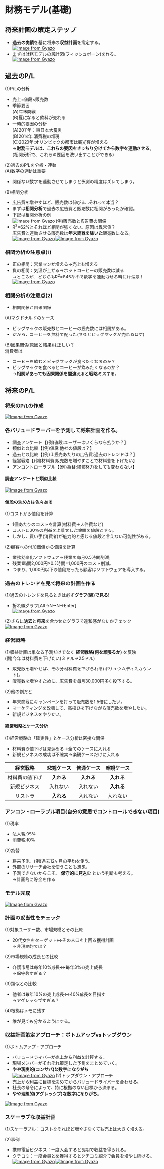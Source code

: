 # 財務モデル(基礎)   
## 将来計画の策定ステップ  
* **過去の実績**を基に将来の**収益計画**を策定する。  
[![Image from Gyazo](https://i.gyazo.com/80a5f0b30e77ba4b79b584d72c688037.png)](https://gyazo.com/80a5f0b30e77ba4b79b584d72c688037)
* まずは財務モデルの設計図(フィッシュボーン)を作る。  
[![Image from Gyazo](https://i.gyazo.com/ce10941327480c62432446b339ec8a7e.png)](https://gyazo.com/ce10941327480c62432446b339ec8a7e)
## 過去のP/L  
(1)P/Lの分析  
* 売上=値段×販売数  
* 季節要因  
(A)年末商戦  
(B)夏になると飲料が売れる  
* 一時的要因の分析  
(A)2011年：東日本大震災  
(B)2014年:消費税の増税  
(C)2020年:オリンピックの都市は観光客が増える  
→**財務モデルは、これらの要因をきっちり分けてから数字を連動させる**。<br>(相関分析で、これらの要因を洗い出すことができる)  

(2)過去のP/Lを分析・連動  
(A)数字の連動は重要  
* 関係ない数字を連動させてしまうと予測の精度はズレてしまう。  

(B)相関分析  
* 広告費を増やすほど、販売数は伸びる...それって本当？  
* まずは**相関分析**で過去の広告費と販売数に相関があったか確認。    
* 下記は相関分析の例  
[![Image from Gyazo](https://i.gyazo.com/20a001f63ba8cf54812fb3dd3f040118.png)](https://gyazo.com/20a001f63ba8cf54812fb3dd3f040118)
(例)販売数と広告費の関係  
* R<sup>2</sup>=62%とそれほど相関が強くない。原因は異常値？<br>広告費と連動させる販売数は**年末商戦を除いた**販売数になる。    
[![Image from Gyazo](https://i.gyazo.com/41c37c2b042ebbc20f0b44a07734df98.png)](https://gyazo.com/41c37c2b042ebbc20f0b44a07734df98)
[![Image from Gyazo](https://i.gyazo.com/351d79c441afda5e676cf03057429b7a.png)](https://gyazo.com/351d79c441afda5e676cf03057429b7a)
### 相関分析の注意点(1)  
* 正の相関：営業マンが増える→売上も増える  
* 負の相関：気温が上がる→ホットコーヒーの販売数は減る  
→ところが、どちらもR<sup>2</sup>=845なので数字を連動させる時には注意！  
[![Image from Gyazo](https://i.gyazo.com/c1f7d5b9a17af0a14da23803da45d48e.png)](https://gyazo.com/c1f7d5b9a17af0a14da23803da45d48e)
### 相関分析の注意点(2)  
* 相関関係と因果関係  

(A)マクドナルドのケース  
* ビッグマックの販売数とコーヒーの販売数には相関がある。  
* だから、コーヒーを無料で配った(するとビッグマックが売れるはず)  

(B)因果関係(原因と結果)は正しい？  
消費者は  
* コーヒーを飲むとビッグマックが食べたくなるのか？  
* ビッグマックを食べるとコーヒーが飲みたくなるのか？  
→**相関があっても因果関係を間違えると戦略ミスする**。    

## 将来のP/L  
### 将来のP/Lの作成  
[![Image from Gyazo](https://i.gyazo.com/8453e0073dbeceadb0055364b73128a3.png)](https://gyazo.com/8453e0073dbeceadb0055364b73128a3)
### 各バリュードラーバーを予測して将来計画を作る。  
* 調査アンケート【(例)値段:ユーザーはいくらなら払うか？】    
* 類似との比較【(例)値段:他社の値段は？】    
* 過去との比較【(例)１販売あたりの広告費:過去のトレンドは？】       
* 経営戦略【(例)材料費:販売数を増やすことで材料費を下げたい】    
* アンコントローラブル【(例)為替:経営努力をしても変わらない】    
#### 調査アンケートと類似比較
[![Image from Gyazo](https://i.gyazo.com/b16c9006381d314df4ceb529cc4086b0.png)](https://gyazo.com/b16c9006381d314df4ceb529cc4086b0)
#### 値段の決め方は色々ある  

(1)コストから値段を計算  
* 1個あたりのコストを計算(材料費＋人件費など)  
* コストに30%の利益を上乗せした金額を値段とする。  
* しかし、買い手(消費者)が魅力的と感じる値段と言えない可能性がある。  

(2)顧客への付加価値から値段を計算  
* 業務効率化ソフトウェア→残業を毎月0.5時間削減。  
* 残業1時間2,000円×0.5時間=1,000円のコスト削減。  
* つまり、1,000円以下の値段だったら顧客はソフトウェアを導入する。  
### 過去のトレンドを見て将来の計画を作る  
(1)過去のトレンドを見るときは必ず**グラフ(線)で見る**!  
* 折れ線グラフ[Alt→N→N→Enter]   
[![Image from Gyazo](https://i.gyazo.com/f0a5d43ee68856a2004b562cc645f1dd.png)](https://gyazo.com/f0a5d43ee68856a2004b562cc645f1dd)

(2)さらに**過去**と**将来**を合わせたグラフで違和感がないかチェック   
[![Image from Gyazo](https://i.gyazo.com/22bf4db23a106b667360a9d921dfe7c1.png)](https://gyazo.com/22bf4db23a106b667360a9d921dfe7c1)

### 経営戦略  

(1)収益計画は単なる予測だけでなく **経営戦略(何を頑張るか)** を反映  
(例)今年は材料費を下げたい(３ドル→2.5ドル)  
* 販売数を増やせば、その分材料費を下げられる(ボリュウムディスカウント)。  
* 販売数を増やすために、広告費を毎月30,000円多く投下する。  

(2)他の例だと  
* 年末商戦にキャンペーンを打って販売数を1.5倍にしたい。  
* マーケティングを改善して、高校ひを下げながら販売数を増やしたい。  
* 新規ビジネスをやりたい。  

#### 経営戦略とケース分析  
(1)経営戦略の「確実性」とケース分析は密接な関係  
* 材料費の値下げは見込める→全てのケースに入れる  
* 新規ビジネスの成功は不確実→楽観ケースだけに入れる  

|経営戦略|悲観ケース|普通ケース|楽観ケース|
|:--:|:--:|:--:|:--:|
|材料費の値下げ|**入れる**|**入れる**|**入れる**|
|新規ビジネス|入れない|入れない|**入れる**|
|リストラ|**入れる**|入れない|入れない|

### アンコントローラブル項目(自分の意思でコントロールできない項目)  
(1)税率  
* 法人税:35%   
* 消費税:10%  

(2)為替  
* 将来予測。(例)過去12ヶ月の平均を使う。  
* 外部のリサーチ会社を使うことも想定。  
* 予測できないからこそ、 **保守的に見込む** という判断も考える。<br>→計画的に貯金を作る  

### モデル完成
[![Image from Gyazo](https://i.gyazo.com/87042384d243a56a92db7bc7805a6d65.png)](https://gyazo.com/87042384d243a56a92db7bc7805a6d65)

### 計画の妥当性をチェック  
(1)対象ユーザー数、市場規模とその比較  
* 20代女性をターゲット↔︎その人口を上回る獲得計画<br>→非現実的では？  

(2)市場規模の成長との比較  
* 介護市場は毎年10%成長↔︎毎年3%の売上成長<br>→保守的すぎる？   

(3)類似との比較    
* 他者は毎年10%の売上成長↔︎40%成長を目指す<br>→アグレッシブすぎる？   

(4)根拠はメモに残す  
* 誰が見ても分かるようにする。  

### 収益計画策定アプローチ：ボトムアップvsトップダウン  
(1)ボトムアップ・アプローチ  
* バリュードライバーが売上から利益を計算する。  
* 現場メンバーがそれぞれ策定した予測をまとめていく。  
* **やや現実的(コンサバ)な数字になりがち**  
[![Image from Gyazo](https://i.gyazo.com/6c9ea16d01850f86da2540336726f7fc.png)](https://gyazo.com/6c9ea16d01850f86da2540336726f7fc)
(2)トップダウン・アプローチ  
* 売上から利益に目標を決めてからバリュードライバーを合わせる。  
* 社長の号令によって、特に根拠のない目標から決まる。  
* **やや理想的(アグレッシブ)な数字になりがち**。   

[![Image from Gyazo](https://i.gyazo.com/9165f924a603cab211bebaef25337afb.png)](https://gyazo.com/9165f924a603cab211bebaef25337afb)

### スケーラブな収益計画  
(1)スケーラブル：コストをそれほど増やさなくても売上は大きく増える。  

(2)事例  
* 携帯電話ビジネス：一度入会すると長期で収益を得られる。  
* クチコミ：一度会員とを獲得するとクチコミ紹介で会員を増やし続ける。  
[![Image from Gyazo](https://i.gyazo.com/96df033b443675f562d44a2b7d298932.png)](https://gyazo.com/96df033b443675f562d44a2b7d298932)
[![Image from Gyazo](https://i.gyazo.com/2a37872635ca1fd36e1f7ddd02324977.png)](https://gyazo.com/2a37872635ca1fd36e1f7ddd02324977)
